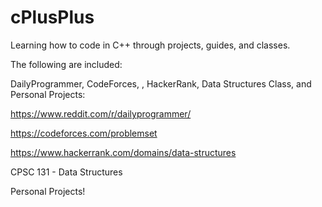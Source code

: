 # cPlusPlus
Learning how to code in C++ through projects, guides, and classes.

The following are included:

DailyProgrammer, CodeForces, , HackerRank, Data Structures Class, and Personal Projects:

https://www.reddit.com/r/dailyprogrammer/

https://codeforces.com/problemset

https://www.hackerrank.com/domains/data-structures

CPSC 131 - Data Structures

Personal Projects!

